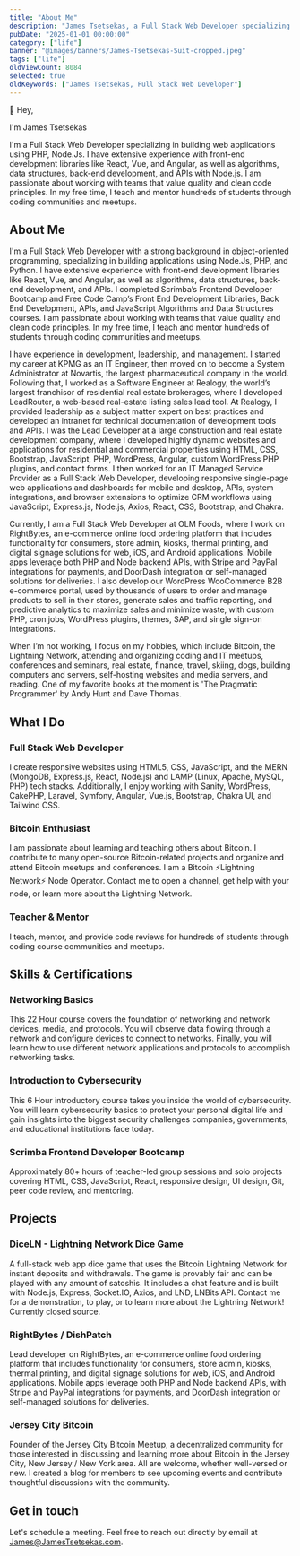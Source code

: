 ```yaml
---
title: "About Me"
description: "James Tsetsekas, a Full Stack Web Developer specializing in building applications using Node.Js, PHP, and Python."
pubDate: "2025-01-01 00:00:00"
category: ["life"]
banner: "@images/banners/James-Tsetsekas-Suit-cropped.jpeg"
tags: ["life"]
oldViewCount: 8084
selected: true
oldKeywords: ["James Tsetsekas, Full Stack Web Developer"]
---
```


👋 Hey,

I'm James Tsetsekas

I'm a Full Stack Web Developer specializing in building web applications using PHP, Node.Js. I have extensive experience with front-end development libraries like React, Vue, and Angular, as well as algorithms, data structures, back-end development, and APIs with Node.js. I am passionate about working with teams that value quality and clean code principles. In my free time, I teach and mentor hundreds of students through coding communities and meetups.

## About Me

I'm a Full Stack Web Developer with a strong background in object-oriented programming, specializing in building applications using Node.Js, PHP, and Python. I have extensive experience with front-end development libraries like React, Vue, and Angular, as well as algorithms, data structures, back-end development, and APIs. I completed Scrimba’s Frontend Developer Bootcamp and Free Code Camp’s Front End Development Libraries, Back End Development, APIs, and JavaScript Algorithms and Data Structures courses. I am passionate about working with teams that value quality and clean code principles. In my free time, I teach and mentor hundreds of students through coding communities and meetups.

I have experience in development, leadership, and management. I started my career at KPMG as an IT Engineer, then moved on to become a System Administrator at Novartis, the largest pharmaceutical company in the world. Following that, I worked as a Software Engineer at Realogy, the world’s largest franchisor of residential real estate brokerages, where I developed LeadRouter, a web-based real-estate listing sales lead tool. At Realogy, I provided leadership as a subject matter expert on best practices and developed an intranet for technical documentation of development tools and APIs. I was the Lead Developer at a large construction and real estate development company, where I developed highly dynamic websites and applications for residential and commercial properties using HTML, CSS, Bootstrap, JavaScript, PHP, WordPress, Angular, custom WordPress PHP plugins, and contact forms. I then worked for an IT Managed Service Provider as a Full Stack Web Developer, developing responsive single-page web applications and dashboards for mobile and desktop, APIs, system integrations, and browser extensions to optimize CRM workflows using JavaScript, Express.js, Node.js, Axios, React, CSS, Bootstrap, and Chakra.

Currently, I am a Full Stack Web Developer at OLM Foods, where I work on RightBytes, an e-commerce online food ordering platform that includes functionality for consumers, store admin, kiosks, thermal printing, and digital signage solutions for web, iOS, and Android applications. Mobile apps leverage both PHP and Node backend APIs, with Stripe and PayPal integrations for payments, and DoorDash integration or self-managed solutions for deliveries. I also develop our WordPress WooCommerce B2B e-commerce portal, used by thousands of users to order and manage products to sell in their stores, generate sales and traffic reporting, and predictive analytics to maximize sales and minimize waste, with custom PHP, cron jobs, WordPress plugins, themes, SAP, and single sign-on integrations.

When I’m not working, I focus on my hobbies, which include Bitcoin, the Lightning Network, attending and organizing coding and IT meetups, conferences and seminars, real estate, finance, travel, skiing, dogs, building computers and servers, self-hosting websites and media servers, and reading. One of my favorite books at the moment is 'The Pragmatic Programmer' by Andy Hunt and Dave Thomas.

## What I Do

### Full Stack Web Developer

I create responsive websites using HTML5, CSS, JavaScript, and the MERN (MongoDB, Express.js, React, Node.js) and LAMP (Linux, Apache, MySQL, PHP) tech stacks. Additionally, I enjoy working with Sanity, WordPress, CakePHP, Laravel, Symfony, Angular, Vue.js, Bootstrap, Chakra UI, and Tailwind CSS.

### Bitcoin Enthusiast

I am passionate about learning and teaching others about Bitcoin. I contribute to many open-source Bitcoin-related projects and organize and attend Bitcoin meetups and conferences. I am a Bitcoin ⚡Lightning Network⚡ Node Operator. Contact me to open a channel, get help with your node, or learn more about the Lightning Network.

### Teacher & Mentor

I teach, mentor, and provide code reviews for hundreds of students through coding course communities and meetups.

## Skills & Certifications

### Networking Basics

This 22 Hour course covers the foundation of networking and network devices, media, and protocols. You will observe data flowing through a network and configure devices to connect to networks. Finally, you will learn how to use different network applications and protocols to accomplish networking tasks.

### Introduction to Cybersecurity

This 6 Hour introductory course takes you inside the world of cybersecurity. You will learn cybersecurity basics to protect your personal digital life and gain insights into the biggest security challenges companies, governments, and educational institutions face today.

### Scrimba Frontend Developer Bootcamp

Approximately 80+ hours of teacher-led group sessions and solo projects covering HTML, CSS, JavaScript, React, responsive design, UI design, Git, peer code review, and mentoring.

## Projects

### DiceLN - Lightning Network Dice Game

A full-stack web app dice game that uses the Bitcoin Lightning Network for instant deposits and withdrawals. The game is provably fair and can be played with any amount of satoshis. It includes a chat feature and is built with Node.js, Express, Socket.IO, Axios, and LND, LNBits API. Contact me for a demonstration, to play, or to learn more about the Lightning Network! Currently closed source.

### RightBytes / DishPatch

Lead developer on RightBytes, an e-commerce online food ordering platform that includes functionality for consumers, store admin, kiosks, thermal printing, and digital signage solutions for web, iOS, and Android applications. Mobile apps leverage both PHP and Node backend APIs, with Stripe and PayPal integrations for payments, and DoorDash integration or self-managed solutions for deliveries.

### Jersey City Bitcoin

Founder of the Jersey City Bitcoin Meetup, a decentralized community for those interested in discussing and learning more about Bitcoin in the Jersey City, New Jersey / New York area. All are welcome, whether well-versed or new. I created a blog for members to see upcoming events and contribute thoughtful discussions with the community.

## Get in touch

Let's schedule a meeting. Feel free to reach out directly by email at James@JamesTsetsekas.com.